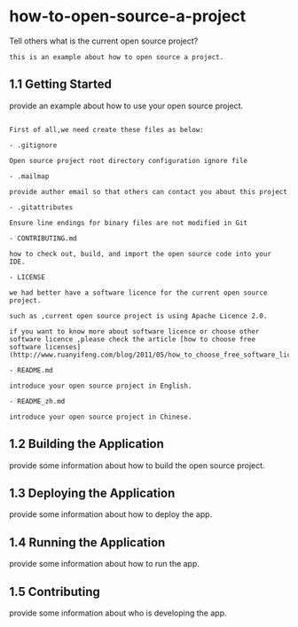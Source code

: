 # how-to-open-source-a-project

Tell others what is the current open source project?

```
this is an example about how to open source a project.
```
## 1.1 Getting Started

provide an example about how to use your open source project.

```

First of all,we need create these files as below:

- .gitignore

Open source project root directory configuration ignore file

- .mailmap

provide author email so that others can contact you about this project

- .gitattributes

Ensure line endings for binary files are not modified in Git

- CONTRIBUTING.md

how to check out, build, and import the open source code into your IDE.

- LICENSE

we had better have a software licence for the current open source project.

such as ,current open source project is using Apache Licence 2.0.

if you want to know more about software licence or choose other software licence ,please check the article [how to choose free software licenses](http://www.ruanyifeng.com/blog/2011/05/how_to_choose_free_software_licenses.html)

- README.md

introduce your open source project in English.

- README_zh.md

introduce your open source project in Chinese.

```
## 1.2 Building the Application

provide some information about how to build the open source project.

## 1.3 Deploying the Application

provide some information about how to deploy the app.

## 1.4 Running the Application

provide some information about how to run the app.

## 1.5 Contributing

provide some information about who is developing the app.
